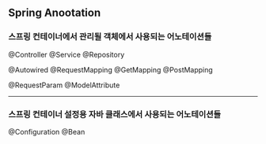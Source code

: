 ## Spring Anootation

### 스프링 컨테이너에서 관리될 객체에서 사용되는 어노테이션들

@Controller
@Service
@Repository

@Autowired
@RequestMapping
@GetMapping
@PostMapping

@RequestParam
@ModelAttribute

---

### 스프링 컨테이너 설정용 자바 클래스에서 사용되는 어노테이션들
@Configuration
@Bean
<!--stackedit_data:
eyJoaXN0b3J5IjpbLTEyMzM1MDkwMjJdfQ==
-->